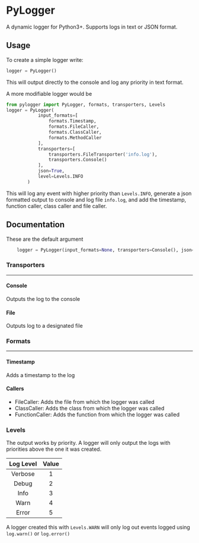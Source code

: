 # PyLogger

A dynamic logger for Python3+. Supports logs in text or JSON format. 

## Usage
To create a simple logger write:
```python
logger = PyLogger()
```
This will output directly to the console and log any priority in text format.

A more modifiable logger would be
```python
from pylogger import PyLogger, formats, transporters, Levels
logger = PyLogger(
            input_formats=[
                formats.Timestamp,
                formats.FileCaller,
                formats.ClassCaller,
                formats.MethodCaller
            ],
            transporters=[
                transporters.FileTransporter('info.log'),
                transporters.Console()
            ],
            json=True,
            level=Levels.INFO
        )
```
This will log any event with higher priority than `Levels.INFO`, generate a json formatted output to console and log file `info.log`, and add the timestamp, function caller, class caller and file caller.

## Documentation

These are the default argument
```python 
    logger = PyLogger(input_formats=None, transporters=Console(), json=False, levels=Levels.INFO)
```

### Transporters

---
#### Console
Outputs the log to the console
#### File
Outputs log to a designated file


### Formats

---
#### Timestamp
Adds a timestamp to the log
#### Callers
  - FileCaller: Adds the file from which the logger was called
  - ClassCaller:  Adds the class from which the logger was called
  - FunctionCaller: Adds the function from which the logger was called

### Levels
The output works by priority. A logger will only output the logs with priorities above the one it was created.

| Log Level | Value |
| :---: | :---: |
| Verbose | 1 |
| Debug | 2 |
| Info | 3 |
| Warn | 4 |
| Error | 5 |

A logger created this with `Levels.WARN` will only log out events logged using `log.warn()` or `log.error()`
